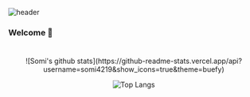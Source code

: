![header](https://capsule-render.vercel.app/api?type=waving&text=Nam%20Somi)
### Welcome 👋
#
<div align="center">
  ![Somi's github stats](https://github-readme-stats.vercel.app/api?username=somi4219&show_icons=true&theme=buefy)
  
  ![Top Langs](https://github-readme-stats.vercel.app/api/top-langs/?username=somi4219&layout=compact&theme=buefy)
</div>
<!--
**somi4219/somi4219** is a ✨ _special_ ✨ repository because its `README.md` (this file) appears on your GitHub profile.

Here are some ideas to get you started:

- 🔭 I’m currently working on ...
- 🌱 I’m currently learning ...
- 👯 I’m looking to collaborate on ...
- 🤔 I’m looking for help with ...
- 💬 Ask me about ...
- 📫 How to reach me: ...
- 😄 Pronouns: ...
- ⚡ Fun fact: ...
-->
